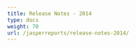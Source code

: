 ```yaml
---
title: Release Notes - 2014
type: docs
weight: 70
url: /jasperreports/release-notes-2014/
---
```




